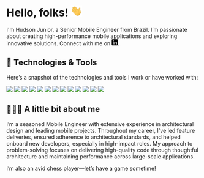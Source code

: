 
# Hello, folks! <img src="https://raw.githubusercontent.com/HudsonJunior/HudsonJunior/master/wave.gif" width="30px">

I'm Hudson Junior, a Senior Mobile Engineer from Brazil. I’m passionate about creating high-performance mobile applications and exploring innovative solutions. Connect with me on [![LinkedIn][2.2]][3].

## 🔧 Technologies & Tools

Here’s a snapshot of the technologies and tools I work or have worked with:


![](https://img.shields.io/badge/Code-Flutter-informational?style=flat&logo=flutter&logoColor=white&color=2bbc8a)
![](https://img.shields.io/badge/Code-Dart-informational?style=flat&logo=dart&logoColor=white&color=2bbc8a)
![](https://img.shields.io/badge/Code-Android-informational?style=flat&logo=android&logoColor=white&color=2bbc8a)
![](https://img.shields.io/badge/Code-Swift-informational?style=flat&logo=swift&logoColor=white&color=2bbc8a)
![](https://img.shields.io/badge/Code-Python-informational?style=flat&logo=python&logoColor=white&color=2bbc8a)
![](https://img.shields.io/badge/Code-JavaScript-informational?style=flat&logo=javascript&logoColor=white&color=2bbc8a)
![](https://img.shields.io/badge/Code-Java-informational?style=flat&logo=java&logoColor=white&color=2bbc8a)
![](https://img.shields.io/badge/Code-NodeJS-informational?style=flat&logo=node.js&logoColor=white&color=2bbc8a)
![](https://img.shields.io/badge/Code-C++-informational?style=flat&logo=c&logoColor=white&color=2bbc8a)
![](https://img.shields.io/badge/Code-ReactJS-informational?style=flat&logo=react&logoColor=white&color=2bbc8a)
![](https://img.shields.io/badge/Code-React_Native-informational?style=flat&logo=react&logoColor=white&color=2bbc8a)
![](https://img.shields.io/badge/Tools-MongoDB-informational?style=flat&logo=mongodb&logoColor=white&color=2bbc8a)
![](https://img.shields.io/badge/Tools-MySQL-informational?style=flat&logo=mysql&logoColor=white&color=2bbc8a)

## 👨🏻‍💻 A little bit about me 

I’m a seasoned Mobile Engineer with extensive experience in architectural design and leading mobile projects. Throughout my career, I've led feature deliveries, ensured adherence to architectural standards, and helped onboard new developers, especially in high-impact roles. My approach to problem-solving focuses on delivering high-quality code through thoughtful architecture and maintaining performance across large-scale applications.

I’m also an avid chess player—let’s have a game sometime!

[2.2]: https://raw.githubusercontent.com/HudsonJunior/HudsonJunior/master/linkedin-3-16.png (LinkedIn)

[3]: https://www.linkedin.com/in/hudson-p-46583011a/
